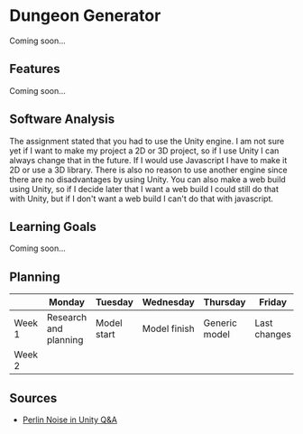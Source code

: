 # Dungeon Generator
<!---
Hier komt een korte beschrijving van de proefopdracht. Wat heb je precies gedaan?
-->
Coming soon...

## Features
<!---
Wanneer je een specifiek onderdeel wilt uitlichten kun je dat in deze sectie benoemen.

- [Awesome Algoritme](link)
- [Specifieke Mechanic](link)
- [Iets unieks waar je trots op bent binnen de project](link)
-->
Coming soon...

## Software Analysis
The assignment stated that you had to use the Unity engine. I am not sure yet if I want to make my project a 2D or 3D project, so if I use Unity I can always change that in the future. If I would use Javascript I have to make it 2D or use a 3D library. There is also no reason to use another engine since there are no disadvantages by using Unity. You can also make a web build using Unity, so if I decide later that I want a web build I could still do that with Unity, but if I don't want a web build I can't do that with javascript.

## Learning Goals
<!---
Wat wil je bereiken met dit project? Formuleer dit kort, krachtig en haalbaar.
- Het Flood-Fill algoritme snappen en toepassen
- Het ontwikkelen van een generieke FSM.
- etc. etc.
-->
Coming soon...

## Planning 
| | Monday | Tuesday | Wednesday | Thursday | Friday |
| --- | --- | --- | --- | --- | --- |
|Week 1 | Research and planning | Model start | Model finish | Generic model | Last changes
|Week 2 |

## Sources
<!---
Welke bronnen heb je gebruikt? Zowel youtube filmpjes als artikelen

- [The Guide To Game Design](link)
- [Alleatoric Algorithms](link)
- [Flood-Fill Wikipedia](link)
-->
- [Perlin Noise in Unity Q&A](https://answers.unity.com/questions/1165427/2d-top-down-perlin-noise.html)

